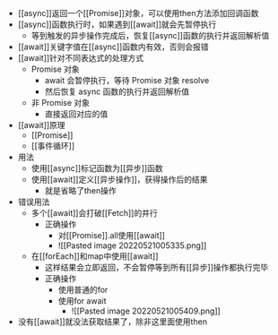 - [[async]]返回一个[[Promise]]对象，可以使用then方法添加回调函数
- [[async]]函数执行时，如果遇到[[await]]就会先暂停执行
	- 等到触发的异步操作完成后，恢复[[async]]函数的执行并返回解析值
- [[await]]关键字值在[[async]]函数内有效，否则会报错
- [[await]]针对不同表达式的处理方式
	- Promise 对象
		- await 会暂停执行，等待 Promise 对象 resolve
		- 然后恢复 async 函数的执行并返回解析值
	- 非 Promise 对象
		- 直接返回对应的值
- [[await]]原理
	- [[Promise]]
	- [[事件循环]]
- 用法
	- 使用[[async]]标记函数为[[异步]]函数
	- 使用[[await]]定义[[异步操作]]，获得操作后的结果
		- 就是省略了then操作
- 错误用法
	- 多个[[await]]会打破[[Fetch]]的并行
		- 正确操作
			- 对[[Promise]].all使用[[await]]
			- ![[Pasted image 20220521005335.png]]
	- 在[[forEach]]和map中使用[[await]]
		- 这样结果会立即返回，不会暂停等到所有[[异步]]操作都执行完毕
		- 正确操作
			- 使用普通的for
			- 使用for await
				- ![[Pasted image 20220521005409.png]]
- 没有[[await]]就没法获取结果了，除非这里面使用then